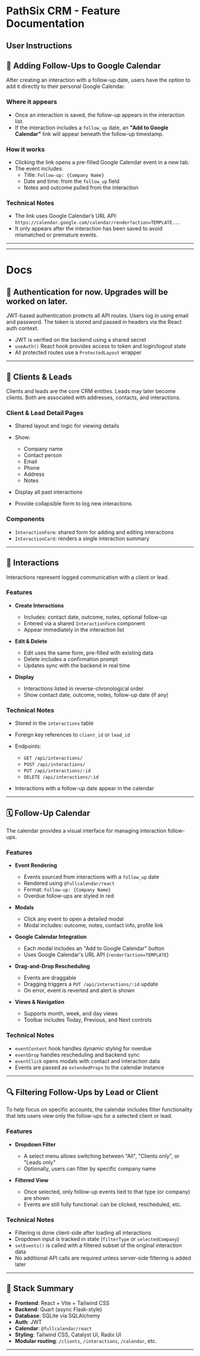 # PathSix CRM - Feature Documentation

## User Instructions

## 📅 Adding Follow-Ups to Google Calendar

After creating an interaction with a follow-up date, users have the option to add it directly to their personal Google Calendar.

### Where it appears

- Once an interaction is saved, the follow-up appears in the interaction list.
- If the interaction includes a `follow_up` date, an **"Add to Google Calendar"** link will appear beneath the follow-up timestamp.

### How it works

- Clicking the link opens a pre-filled Google Calendar event in a new tab.
- The event includes:
  - Title: `Follow-up: {Company Name}`
  - Date and time: from the `follow_up` field
  - Notes and outcome pulled from the interaction

### Technical Notes

- The link uses Google Calendar’s URL API:  
  `https://calendar.google.com/calendar/render?action=TEMPLATE...`
- It only appears after the interaction has been saved to avoid mismatched or premature events.

---
---
# Docs

## 🔐 Authentication for now. Upgrades will be worked on later.

JWT-based authentication protects all API routes. Users log in using email and password. The token is stored and passed in headers via the React auth context.

* JWT is verified on the backend using a shared secret
* `useAuth()` React hook provides access to token and login/logout state
* All protected routes use a `ProtectedLayout` wrapper

---

## 📇 Clients & Leads

Clients and leads are the core CRM entities. Leads may later become clients. Both are associated with addresses, contacts, and interactions.

### Client & Lead Detail Pages

* Shared layout and logic for viewing details
* Show:

  * Company name
  * Contact person
  * Email
  * Phone
  * Address
  * Notes
* Display all past interactions
* Provide collapsible form to log new interactions

### Components

* `InteractionForm`: shared form for adding and editing interactions
* `InteractionCard`: renders a single interaction summary

---

## 💬 Interactions

Interactions represent logged communication with a client or lead.

### Features

* **Create Interactions**

  * Includes: contact date, outcome, notes, optional follow-up
  * Entered via a shared `InteractionForm` component
  * Appear immediately in the interaction list

* **Edit & Delete**

  * Edit uses the same form, pre-filled with existing data
  * Delete includes a confirmation prompt
  * Updates sync with the backend in real time

* **Display**

  * Interactions listed in reverse-chronological order
  * Show contact date, outcome, notes, follow-up date (if any)

### Technical Notes

* Stored in the `interactions` table
* Foreign key references to `client_id` or `lead_id`
* Endpoints:

  * `GET /api/interactions/`
  * `POST /api/interactions/`
  * `PUT /api/interactions/:id`
  * `DELETE /api/interactions/:id`
* Interactions with a follow-up date appear in the calendar

---

## 🗓 Follow-Up Calendar

The calendar provides a visual interface for managing interaction follow-ups.

### Features

* **Event Rendering**

  * Events sourced from interactions with a `follow_up` date
  * Rendered using `@fullcalendar/react`
  * Format: `Follow-up: {Company Name}`
  * Overdue follow-ups are styled in red

* **Modals**

  * Click any event to open a detailed modal
  * Modal includes: outcome, notes, contact info, profile link

* **Google Calendar Integration**

  * Each modal includes an "Add to Google Calendar" button
  * Uses Google Calendar's URL API (`render?action=TEMPLATE`)

* **Drag-and-Drop Rescheduling**

  * Events are draggable
  * Dragging triggers a `PUT /api/interactions/:id` update
  * On error, event is reverted and alert is shown

* **Views & Navigation**

  * Supports month, week, and day views
  * Toolbar includes Today, Previous, and Next controls

### Technical Notes

* `eventContent` hook handles dynamic styling for overdue
* `eventDrop` handles rescheduling and backend sync
* `eventClick` opens modals with contact and interaction data
* Events are passed as `extendedProps` to the calendar instance

---

## 🔍 Filtering Follow-Ups by Lead or Client

To help focus on specific accounts, the calendar includes filter functionality that lets users view only the follow-ups for a selected client or lead.

### Features

* **Dropdown Filter**

  * A select menu allows switching between "All", "Clients only", or "Leads only"
  * Optionally, users can filter by specific company name

* **Filtered View**

  * Once selected, only follow-up events tied to that type (or company) are shown
  * Events are still fully functional: can be clicked, rescheduled, etc.

### Technical Notes

* Filtering is done client-side after loading all interactions
* Dropdown input is tracked in state (`filterType` or `selectedCompany`)
* `setEvents()` is called with a filtered subset of the original interaction data
* No additional API calls are required unless server-side filtering is added later

---

## 🧱 Stack Summary

* **Frontend**: React + Vite + Tailwind CSS
* **Backend**: Quart (async Flask-style)
* **Database**: SQLite via SQLAlchemy
* **Auth**: JWT
* **Calendar**: `@fullcalendar/react`
* **Styling**: Tailwind CSS, Catalyst UI, Radix UI
* **Modular routing**: `/clients`, `/interactions`, `/calendar`, etc.

---
